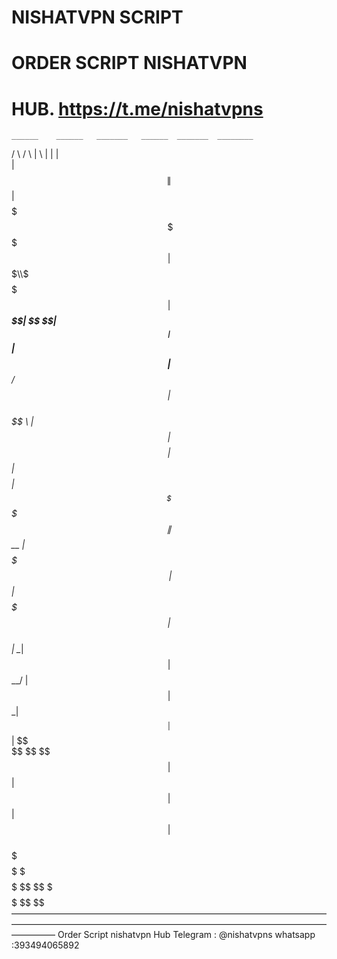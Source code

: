 # NISHATVPN SCRIPT
# ORDER SCRIPT NISHATVPN
# HUB. https://t.me/nishatvpns




    ______    ______   _______   ______  _______  ________ 
   /      \  /      \ |       \ |      \|       \|        \
  |  $$$$$$\|  $$$$$$\| $$$$$$$\ \$$$$$$| $$$$$$$\\$$$$$$$$
  | $$___\$$| $$   \$$| $$__| $$  | $$  | $$__/ $$  | $$   
   \$$    \ | $$      | $$    $$  | $$  | $$    $$  | $$   
   _\$$$$$$\| $$   __ | $$$$$$$\  | $$  | $$$$$$$   | $$   
  |  \__| $$| $$__/  \| $$  | $$ _| $$_ | $$        | $$   
   \$$    $$ \$$    $$| $$  | $$|   $$ \| $$        | $$   
    \$$$$$$   \$$$$$$  \$$   \$$ \$$$$$$ \$$         \$$   
—————————————————————————————————————————————————————————————————————————————
Order Script nishatvpn Hub 
Telegram : @nishatvpns
whatsapp :393494065892

